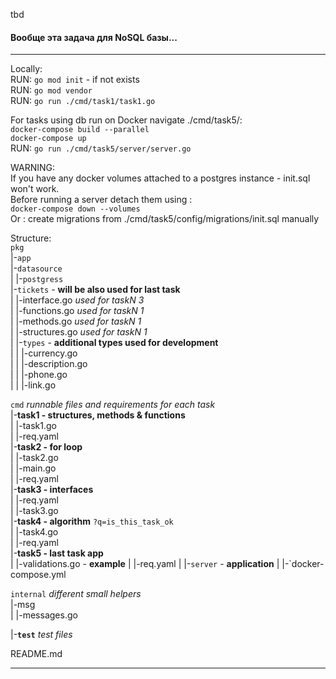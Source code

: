 tbd

#### Вообще эта задача для NoSQL базы...

***


Locally:   
RUN: `go mod init` - if not exists  
RUN: `go mod vendor`  
RUN: `go run ./cmd/task1/task1.go `

For tasks using db run on Docker navigate ./cmd/task5/:  
`docker-compose build --parallel`  
`docker-compose up`  
RUN: `go run ./cmd/task5/server/server.go `

WARNING:  
If you have any docker volumes attached to a postgres instance - init.sql won't work.  
Before running a server detach them using :  
`docker-compose down --volumes`  
Or : create migrations from ./cmd/task5/config/migrations/init.sql manually

Structure:  
`pkg`  
|-`app`   
|-`datasource`  
| |-`postgress`  
|-`tickets`  - **will be also used for last task**  
| |-interface.go  *used for taskN 3*  
| |-functions.go  *used for taskN 1*  
| |-methods.go  *used for taskN 1*  
| |-structures.go  *used for taskN 1*  
| |-`types`  - **additional types used for development**  
| | |-currency.go  
| | |-description.go  
| | |-phone.go  
| | |-link.go

`cmd`  *runnable files and requirements for each task*  
|-**task1 - structures, methods & functions**  
| |-task1.go  
| |-req.yaml  
|-**task2 - for loop**  
| |-task2.go  
| |-main.go  
| |-req.yaml  
|-**task3 - interfaces**  
| |-req.yaml  
| |-task3.go  
|-**task4 - algorithm** `?q=is_this_task_ok`   
| |-task4.go  
| |-req.yaml  
|-**task5 - last task app**  
| |-validations.go - **example**
| |-req.yaml | |-`server` - **application**
| |-`docker-compose.yml

`internal` *different small helpers*  
|-msg  
| |-messages.go

|-**`test`**  *test files*

README.md
***  
